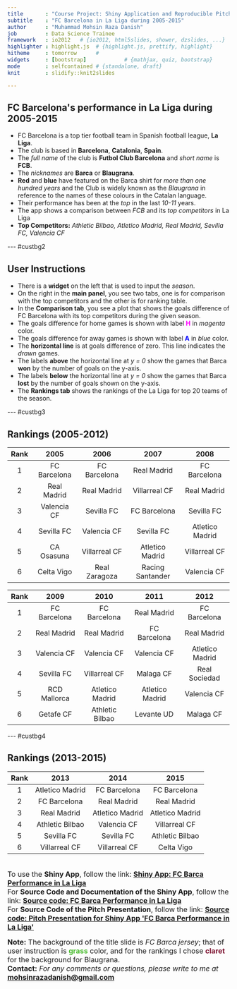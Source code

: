 ```yaml
---
title       : "Course Project: Shiny Application and Reproducible Pitch"
subtitle    : "FC Barcelona in La Liga during 2005-2015"
author      : "Muhammad Mohsin Raza Danish"
job         : Data Science Trainee
framework   : io2012   # {io2012, html5slides, shower, dzslides, ...}
highlighter : highlight.js  # {highlight.js, prettify, highlight}
hitheme     : tomorrow      # 
widgets     : [bootstrap]            # {mathjax, quiz, bootstrap}
mode        : selfcontained # {standalone, draft}
knit        : slidify::knit2slides

---
```


<style>

.title-slide {

  background-image:url(assets/img/barca_shirt.png);
  background-repeat: no-repeat;
  background-position: center center;
  background-size: cover;
  /* background-color: #4DBD33; FC Barca blue: #00529F, FC Barca claret: #722F37, grass: #4DBD33, spring green:#00EE76 */
  /* font-color: #00529F; */
  
}

.title-slide hgroup > h1{
  font-family: 'Oswald', sans-serif;
  color: #000000
}

.title-slide hgroup > h2{
  font-family: 'Oswald', 'Calibri', sans-serif;
  color: #000000;
}

.title-slide hgroup > p{
  font-family: 'Oswald', 'Calibri', sans-serif;
  color: #CCCCCC;
}



slide:not(.segue) h2{
  font-family: 'Calibri', Arial, sans-serif;
  font-size: 52px;
  font-style: normal;
  font-weight: bold;
  text-transform: normal;
  letter-spacing: -2px;
  line-height: 1.2em;
  color: #000000;
}


/* Fonts and Spacing */
article p, article li, article li.build, section p, section li{
  font-family: 'Open Sans','Helvetica', 'Crimson Text', 'Garamond',  'Palatino', sans-serif;
  text-align: justify;
  font-size:22px;
  line-height: 1.5em;
  color: #000000;
}

slides > slide:not(.nobackground):after {
  font-size: 12pt;  
  content: attr(data-slide-num) "/" attr(data-total-slides);
  position: absolute;
  bottom: 20px;
  right: 60px;
  line-height: 1.9;
  color: #000000;
}

</style>


## FC Barcelona's performance in La Liga during 2005-2015


- FC Barcelona is a top tier football team in Spanish football league, **La Liga**.
- The club is based in **Barcelona**, **Catalonia**, **Spain**.
- The *full name* of the club is **Futbol Club Barcelona** and *short name* is **FCB**.
- The *nicknames* are **Barca** or **Blaugrana**.
- **Red** and **blue** have featured on the Barca shirt for *more than one hundred years* and the Club is widely known as the *Blaugrana* in reference to the names of these colours in the Catalan language.
- Their performance has been at the *top* in the last *10-11* years.
- The app shows a comparison between *FCB* and its *top competitors* in La Liga
- **Top Competitors:**
 *Athletic Bilbao, Atletico Madrid, Real Madrid, Sevilla FC, Valencia CF*


--- #custbg2

<style>
#custbg2 {
  background-color: #4DBD33; /* FC Barca blue: #00529F, FC Barca claret: #722F37, grass: #4DBD33, spring green:#00EE76 */
  <!-- font-color: #00529F; -->
}

#custbg2 h2{
  color: #000000;

}

</style>

## User Instructions

- There is a **widget** on the left that is used to input the *season*.
- On the right in the **main panel**, you see two tabs, one is for comparison with the top competitors and the other is for ranking table.
- In the **Comparison tab**, you see a plot that shows the goals difference of FC Barcelona with its top competitors during the given season.
- The goals difference for home games is shown with label <font color = "magenta">**H**</font> in *magenta* color. 
- The goals difference for away games is shown with label <font color = "blue">**A**</font> in *blue* color.
- The **horizontal line** is at goals difference of zero. This line indicates the *drawn* games. 
- The labels **above** the horizontal line at *y = 0* show the games that Barca **won** by the number of goals on the y-axis. 
- The labels **below** the horizontal line at *y = 0* show the games that Barca **lost** by the number of goals shown on the y-axis.
- The **Rankings tab** shows the rankings of the La Liga for top 20 teams of the season.

--- #custbg3 

<style>

#custbg3 {
  background-color: #7F1734; /* FC Barca blue: #00529F, FC Barca claret: #7F1734 or #722F37, grass: #4DBD33, spring green:#00EE76 */
}

#custbg3 h2{
  color: #000000;
}
</style>

## Rankings (2005-2012)



|  Rank  |     2005     |     2006      |       2007       |      2008       |
|:------:|:------------:|:-------------:|:----------------:|:---------------:|
|   1    | FC Barcelona | FC Barcelona  |   Real Madrid    |  FC Barcelona   |
|   2    | Real Madrid  |  Real Madrid  |  Villarreal CF   |   Real Madrid   |
|   3    | Valencia CF  |  Sevilla FC   |   FC Barcelona   |   Sevilla FC    |
|   4    |  Sevilla FC  |  Valencia CF  |    Sevilla FC    | Atletico Madrid |
|   5    |  CA Osasuna  | Villarreal CF | Atletico Madrid  |  Villarreal CF  |
|   6    |  Celta Vigo  | Real Zaragoza | Racing Santander |   Valencia CF   |



|  Rank  |     2009     |      2010       |      2011       |      2012       |
|:------:|:------------:|:---------------:|:---------------:|:---------------:|
|   1    | FC Barcelona |  FC Barcelona   |   Real Madrid   |  FC Barcelona   |
|   2    | Real Madrid  |   Real Madrid   |  FC Barcelona   |   Real Madrid   |
|   3    | Valencia CF  |   Valencia CF   |   Valencia CF   | Atletico Madrid |
|   4    |  Sevilla FC  |  Villarreal CF  |    Malaga CF    |  Real Sociedad  |
|   5    | RCD Mallorca | Atletico Madrid | Atletico Madrid |   Valencia CF   |
|   6    |  Getafe CF   | Athletic Bilbao |   Levante UD    |    Malaga CF    |


--- #custbg4

<style>
#custbg4 {
  background-color: #FFFFFF; /* FC Barca blue: #00529F, FC Barca claret: #722F37, grass: #4DBD33, spring green:#00EE76, tropical blue: #62B1F6, picasso blue: #0276FD */
  /* font-color: #00529F; */
}

</style>


## Rankings (2013-2015)


|  Rank  |      2013       |      2014       |      2015       |
|:------:|:---------------:|:---------------:|:---------------:|
|   1    | Atletico Madrid |  FC Barcelona   |  FC Barcelona   |
|   2    |  FC Barcelona   |   Real Madrid   |   Real Madrid   |
|   3    |   Real Madrid   | Atletico Madrid | Atletico Madrid |
|   4    | Athletic Bilbao |   Valencia CF   |  Villarreal CF  |
|   5    |   Sevilla FC    |   Sevilla FC    | Athletic Bilbao |
|   6    |  Villarreal CF  |  Villarreal CF  |   Celta Vigo    |

<font size = 3> <br>To use the **Shiny App**, follow the link: <a href ="https://mohsinraza.shinyapps.io/FCB_Performance_LaLiga/"> **Shiny App: FC Barca Performance in La Liga** </a> <br> </font>
<font size = 3> For **Source Code and Documentation of the Shiny App**, follow the link: <a href ="https://github.com/mohsinrazadanish/FCB_Performance_LaLiga"> **Source code: FC Barca Performance in La Liga** </a> <br> </font>
<font size = 3>For **Source Code of the Pitch Presentation**, follow the link: <a href = "https://github.com/mohsinrazadanish/Pitch-Presentation_FCB_Perf_LaLiga"> **Source code: Pitch Presentation for Shiny App 'FC Barca Performance in La Liga'** </a> <br> </font>

<font size=3>**Note:** The background of the title slide is *FC Barca jersey*; that of user instruction is <font color=#4DBD33>**grass**</font> color, and for the rankings I chose <font color=#7F1734>**claret**</font> for the background for Blaugrana. <br> </font>
<font size=3> **Contact:** *For any comments or questions, please write to me at* **mohsinrazadanish@gmail.com** </font>
